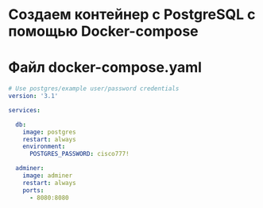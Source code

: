 # Создаем контейнер с PostgreSQL с помощью Docker-compose

# Файл docker-compose.yaml

```yml
# Use postgres/example user/password credentials
version: '3.1'

services:

  db:
    image: postgres
    restart: always
    environment:
      POSTGRES_PASSWORD: cisco777!

  adminer:
    image: adminer
    restart: always
    ports:
      - 8080:8080

```
